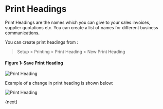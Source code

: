 # Print Headings

Print Headings are the names which you can give to your sales invoices,
supplier quotations etc. You can create a list of names for different business
communications.

You can create print headings from :

> Setup > Printing > Print Heading > New Print Heading

#### Figure 1: Save Print Heading

<img class="screenshot" alt="Print Heading" src="/assets/erpnext_docs/assets/img/setup/print/print-heading.png">

Example of a change in print heading is shown below:

<img class="screenshot" alt="Print Heading" src="/assets/erpnext_docs/assets/img/setup/print/print-heading-1.png">

{next}

